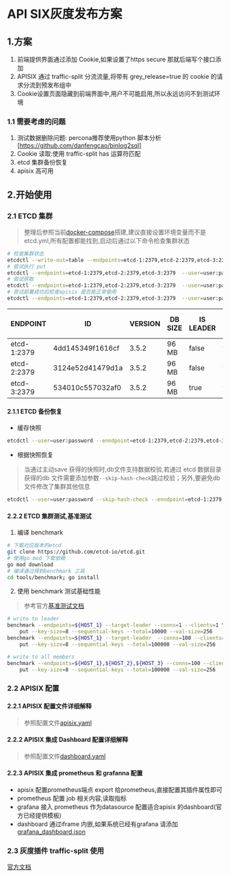 # API SIX灰度发布方案

## 1.方案
1. 前端提供界面通过添加 Cookie,如果设置了https secure 那就后端写个接口添加
2. APISIX 通过 traffic-split 分流流量,将带有 grey_release=true 的 cookie 的请求分流到预发布组中
3. Cookie设置页面隐藏到前端界面中,用户不可能启用,所以永远访问不到测试环境


### 1.1 需要考虑的问题
1. 测试数据删除问题: percona推荐使用python 脚本分析[https://github.com/danfengcao/binlog2sql]
2. Cookie 读取:使用 traffic-split has 运算符匹配
3. etcd 集群备份恢复
4. apisix 高可用
 

## 2.开始使用
### 2.1 ETCD 集群
> 整理后参照当前[docker-compose](./docker-compose.yml)搭建,建议直接设置环境变量而不是 etcd.yml,所有配置都能找到,启动后通过以下命令检查集群状态

```bash
# 检查集群状态 
etcdctl --write-out=table --endpoints=etcd-1:2379,etcd-2:2379,etcd-3:2379 endpoint status
# 尝试执行 put
etcdctl --endpoints=etcd-1:2379,etcd-2:2379,etcd-3:2379  --user=user:password put foo bar
# 尝试获取
etcdctl --endpoints=etcd-1:2379,etcd-2:2379,etcd-3:2379  --user=user:password get foo
# 尝试部署成功后检查apisix 是否能正常使用
etcdctl --endpoints=etcd-1:2379,etcd-2:2379,etcd-3:2379  --user=user:password get /apisix --prefix --keys-only
```
|  ENDPOINT   |        ID        | VERSION | DB SIZE | IS LEADER | IS LEARNER | RAFT TERM | RAFT INDEX | RAFT APPLIED INDEX | ERRORS |
|-------------|------------------|---------|---------|-----------|------------|-----------|------------|--------------------|--------|
| etcd-1:2379 | 4dd145349f1616cf |   3.5.2 |   96 MB |     false |      false |         5 |     128639 |             128639 |        |
| etcd-2:2379 | 3124e52d41479d1a |   3.5.2 |   96 MB |     false |      false |         5 |     128640 |             128640 |        |
| etcd-3:2379 | 534010c557032af0 |   3.5.2 |   96 MB |      true |      false |         5 |     128641 |             128641 |        |

#### 2.1.1 ETCD 备份恢复

* 缓存快照
```bash 
etcdctl --user=user:password --enndpoint=etcd-1:2379,etcd-2:2379,etcd-3:2379 snapshot save path/to/my.db
```
* 根据快照恢复
>当通过主动save 获得的快照时,db文件支持数据校验,若通过 etcd 数据目录获得的db 文件需要添加参数`--skip-hash-check`跳过校验；另外,要避免db文件修改了集群其他信息

```bash
etcdctl --user=user:password --skip-hash-check --enndpoint=etcd-1:2379,etcd-2:2379,etcd-3:2379 snapshot restore path/to/my.db
```
#### 2.2.2 ETCD 集群测试,基准测试
1. 编译 benchmark
```bash
# 下载对应版本的etcd
git clone https://github.com/etcd-io/etcd.git
# 使用go mod 下载依赖
go mod download
# 编译通过得到benchmark 工具
cd tools/benchmark; go install 
```
2. 使用 benchmark 测试基础性能
> 参考官方[基准测试文档](https://etcd.io/docs/v3.5/op-guide/performance/)
```bash
# write to leader
benchmark --endpoints=${HOST_1} --target-leader --conns=1 --clients=1 \
    put --key-size=8 --sequential-keys --total=10000 --val-size=256
benchmark --endpoints=${HOST_1} --target-leader  --conns=100 --clients=1000 \
    put --key-size=8 --sequential-keys --total=100000 --val-size=256

# write to all members
benchmark --endpoints=${HOST_1},${HOST_2},${HOST_3} --conns=100 --clients=1000 \
    put --key-size=8 --sequential-keys --total=100000 --val-size=256
```

### 2.2 APISIX 配置
#### 2.2.1 APISIX 配置文件详细解释
>参照配置文件[apisix.yaml](./apisix.yaml)
#### 2.2.2 APISIX 集成 Dashboard 配置详细解释
>参照配置文件[dashboard.yaml](./dashboard.yaml)
#### 2.2.3 APISIX 集成 prometheus 和 grafanna 配置
* apisix 配置prometheus端点 export 给prometheus,直接配置其插件属性即可
* prometheus 配置 job 相关内容,读取指标
* grafana 接入 prometheus 作为datasource 配置适合apisix 的dashboard(官方已经提供模板)
* dashboard 通过iframe 内嵌,如果系统已经有grafana 请添加[grafana_dashboard.json](./grafana_dashboard.json)
### 2.3 灰度插件 traffic-split 使用
[官方文档](https://apisix.apache.org/zh/docs/apisix/plugins/traffic-split)


